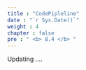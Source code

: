 ```yaml
---
title : "CodePipleline"
date : "`r Sys.Date()`"
weight : 4
chapter : false
pre : " <b> 8.4 </b> "
---
```


Updating ....


